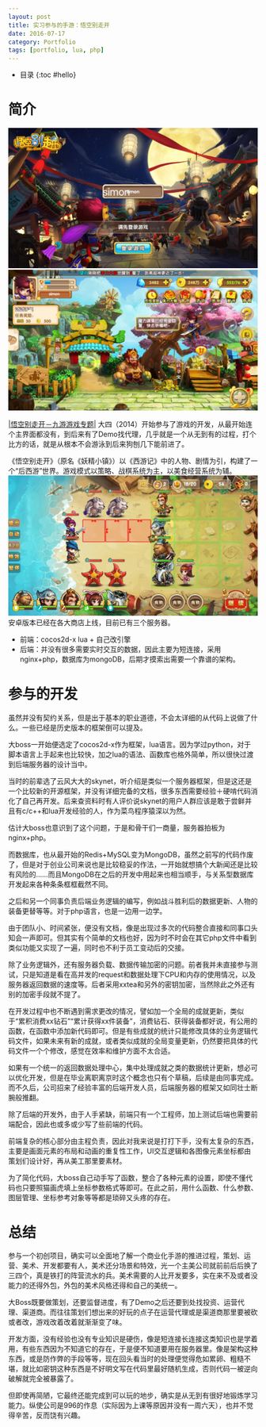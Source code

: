```yaml
---
layout: post
title: 实习参与的手游：悟空别走开
date: 2016-07-17
category: Portfolio
tags: [portfolio, lua, php]
---
```


* 目录
{:toc #hello}

# 简介
![pic1]
![pic2]

[|悟空别走开－九游游戏专题|][wkbzk]
大四（2014）开始参与了游戏的开发，从最开始连个主界面都没有，到后来有了Demo找代理，几乎就是一个从无到有的过程，打个比方的话，就是从根本不会游泳到后来狗刨几下能前进了。

《悟空别走开》（原名《妖精小镇》）以《西游记》中的人物、剧情为引，构建了一个“后西游”世界。游戏模式以策略、战棋系统为主，以美食经营系统为辅。
![pic3]
安卓版本已经在各大商店上线，目前已有三个服务器。

- 前端：cocos2d-x lua + 自己改引擎
- 后端：并没有很多需要实时交互的数据，因此主要为短连接，采用nginx+php，数据库为mongoDB，后期才摸索出需要一个靠谱的架构。

# 参与的开发

虽然并没有契约关系，但是出于基本的职业道德，不会太详细的从代码上说做了什么。一些已经是历史版本的框架倒可以提及。

大boss一开始便选定了cocos2d-x作为框架，lua语言。因为学过python，对于脚本语言上手起来也比较快，加之lua的语法、函数库也格外简单，所以很快过渡到后端服务器的设计当中。

当时的前辈选了云风大大的skynet，听介绍是类似一个服务器框架，但是这还是一个比较新的开源框架，并没有详细完备的文档，很多东西需要经验＋硬啃代码消化了自己再开发。后来查资料时有人评价说skynet的用户人群应该是敢于尝鲜并且有c/c++和lua开发经验的人，作为菜鸟程序猿深以为然。

估计大boss也意识到了这个问题，于是和骨干们一商量，服务器拍板为nginx+php。

而数据库，也从最开始的Redis+MySQL变为MongoDB，虽然之前写的代码作废了，但是对于创业公司来说也是比较稳妥的作法，一开始就想搞个大新闻还是比较有风险的……而且MongoDB在之后的开发中用起来也相当顺手，与关系型数据库开发起来各种条条框框截然不同。

之后和另一个同事负责后端业务逻辑的编写，例如战斗胜利后的数据更新、人物的装备更替等等。对于php语言，也是一边用一边学。

由于团队小、时间紧张，便没有文档，像是出现过多次的代码整合直接和同事口头知会一声即可。但其实有个简单的文档也好，因为时不时会在其它php文件中看到类似功能又实现了一遍，同时也不利于员工变动后的交接。

除了业务逻辑外，还有服务器负载、数据传输加密的问题。前者我并未直接参与测试，只是知道是看在高并发的request和数据处理下CPU和内存的使用情况，以及服务器返回数据的速度等。后者采用xxtea和另外的密钥加密，当然除此之外还有别的加密手段就不提了。

在开发过程中也不断遇到需求更改的情况，譬如加一个全局的成就更新，类似于“累积消费xx钻石”“累计获得xx件装备”，消费钻石、获得装备都好说，有公用的函数，在函数中添加新代码即可。但是有些成就的统计只能修改具体的业务逻辑代码文件，如果未来有新的成就，或者类似成就的全局变量更新，仍然要把具体的代码文件一个个修改，感觉在效率和维护方面不太合适。

如果有一个统一的返回数据处理中心，集中处理成就之类的数据统计更新，想必可以优化开发，但是在毕业离职离京时这个概念也只有个草稿，后续是由同事完成。而不久后，公司招来了经验丰富的后端开发人员，后端服务器的框架又如同壮士断腕般推翻。

除了后端的开发外，由于人手紧缺，前端只有一个工程师，加上测试后端也需要前端配合，因此也或多或少写了些前端的代码。

前端复杂的核心部分由主程负责，因此对我来说是打打下手，没有太复杂的东西，主要是画面元素的布局和动画的重复性工作，UI交互逻辑和各图像元素坐标都由策划们设计好，再从美工那里要素材。

为了简化代码，大boss自己动手写了函数，整合了各种元素的设置，即使不懂代码也只要照猫画虎填上坐标参数格式等即可。在此之前，用什么函数、什么参数、图层管理、坐标参考对象等等都是琐碎又头疼的存在。

# 总结

参与一个初创项目，确实可以全面地了解一个商业化手游的推进过程，策划、运营、美术、开发都要有人，美术还分场景和特效，光一个主美公司就前前后后换了三四个，真是铁打的阵营流水的兵。美术需要的人比开发要多，实在来不及或者没能力的还得外包，外包的美术风格还得和自己的美统一。

大Boss既要做策划，还要监督进度，有了Demo之后还要到处找投资、运营代理、渠道商。而往往策划们想出来的好玩的点子在运营代理或是渠道商那里要被砍或者改，游戏改着改着就渐渐变了味。

开发方面，没有经验也没有专业知识是硬伤，像是短连接长连接这类知识也是学着用，有些东西因为不知道它的存在，于是便不知道要用在服务器里。像是架构这种东西，或是防作弊的手段等等，现在回头看当时的处理便觉得危如累卵、粗糙不堪，就比如密钥这种东西是不好明文写在代码里最好随机生成，否则代码一被逆向破解就完全被暴露了。

但即使再简陋，它最终还能完成到可以玩的地步，确实是从无到有很好地锻炼学习能力。纵使公司是996的作息（实际因为上课等原因并没有一周六天），也并不觉得辛苦，反而饶有兴趣。


[wkbzk]: http://www.9game.cn/yjxz/
[pic1]: /img/in-post/portfolio/wkbzk/login.jpg
[pic2]: /img/in-post/portfolio/wkbzk/main.jpg
[pic3]: /img/in-post/portfolio/wkbzk/fight.jpg
[pic4]: /img/in-post/portfolio/wkbzk/restaurant.jpg
